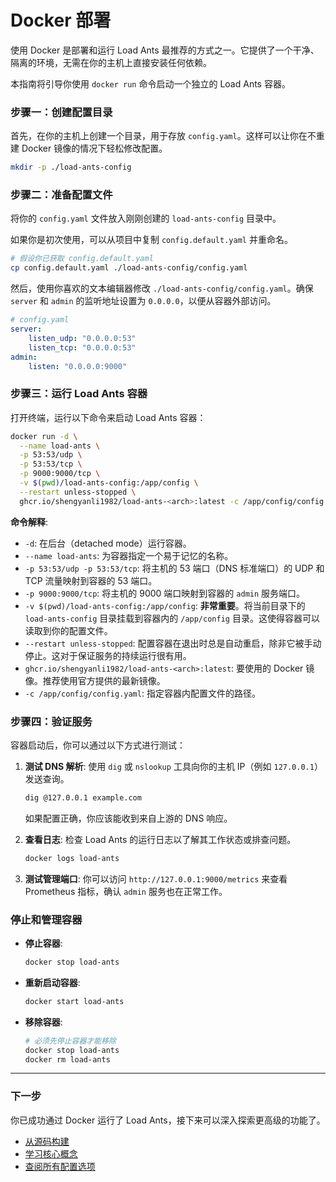 # Docker 部署

使用 Docker 是部署和运行 Load Ants 最推荐的方式之一。它提供了一个干净、隔离的环境，无需在你的主机上直接安装任何依赖。

本指南将引导你使用 `docker run` 命令启动一个独立的 Load Ants 容器。

### 步骤一：创建配置目录

首先，在你的主机上创建一个目录，用于存放 `config.yaml`。这样可以让你在不重建 Docker 镜像的情况下轻松修改配置。

```bash
mkdir -p ./load-ants-config
```

### 步骤二：准备配置文件

将你的 `config.yaml` 文件放入刚刚创建的 `load-ants-config` 目录中。

如果你是初次使用，可以从项目中复制 `config.default.yaml` 并重命名。

```bash
# 假设你已获取 config.default.yaml
cp config.default.yaml ./load-ants-config/config.yaml
```

然后，使用你喜欢的文本编辑器修改 `./load-ants-config/config.yaml`。确保 `server` 和 `admin` 的监听地址设置为 `0.0.0.0`，以便从容器外部访问。

```yaml
# config.yaml
server:
    listen_udp: "0.0.0.0:53"
    listen_tcp: "0.0.0.0:53"
admin:
    listen: "0.0.0.0:9000"
```

### 步骤三：运行 Load Ants 容器

打开终端，运行以下命令来启动 Load Ants 容器：

```bash
docker run -d \
  --name load-ants \
  -p 53:53/udp \
  -p 53:53/tcp \
  -p 9000:9000/tcp \
  -v $(pwd)/load-ants-config:/app/config \
  --restart unless-stopped \
  ghcr.io/shengyanli1982/load-ants-<arch>:latest -c /app/config/config.yaml
```

**命令解释**:

-   `-d`: 在后台（detached mode）运行容器。
-   `--name load-ants`: 为容器指定一个易于记忆的名称。
-   `-p 53:53/udp -p 53:53/tcp`: 将主机的 53 端口（DNS 标准端口）的 UDP 和 TCP 流量映射到容器的 53 端口。
-   `-p 9000:9000/tcp`: 将主机的 9000 端口映射到容器的 `admin` 服务端口。
-   `-v $(pwd)/load-ants-config:/app/config`: **非常重要**。将当前目录下的 `load-ants-config` 目录挂载到容器内的 `/app/config` 目录。这使得容器可以读取到你的配置文件。
-   `--restart unless-stopped`: 配置容器在退出时总是自动重启，除非它被手动停止。这对于保证服务的持续运行很有用。
-   `ghcr.io/shengyanli1982/load-ants-<arch>:latest`: 要使用的 Docker 镜像。推荐使用官方提供的最新镜像。
-   `-c /app/config/config.yaml`: 指定容器内配置文件的路径。

### 步骤四：验证服务

容器启动后，你可以通过以下方式进行测试：

1.  **测试 DNS 解析**:
    使用 `dig` 或 `nslookup` 工具向你的主机 IP（例如 `127.0.0.1`）发送查询。

    ```bash
    dig @127.0.0.1 example.com
    ```

    如果配置正确，你应该能收到来自上游的 DNS 响应。

2.  **查看日志**:
    检查 Load Ants 的运行日志以了解其工作状态或排查问题。

    ```bash
    docker logs load-ants
    ```

3.  **测试管理端口**:
    你可以访问 `http://127.0.0.1:9000/metrics` 来查看 Prometheus 指标，确认 `admin` 服务也在正常工作。

### 停止和管理容器

-   **停止容器**:
    ```bash
    docker stop load-ants
    ```
-   **重新启动容器**:
    ```bash
    docker start load-ants
    ```
-   **移除容器**:
    ```bash
    # 必须先停止容器才能移除
    docker stop load-ants
    docker rm load-ants
    ```

---

### 下一步

你已成功通过 Docker 运行了 Load Ants，接下来可以深入探索更高级的功能了。

-   [从源码构建](./build-from-source.md)
-   [学习核心概念](../concepts/index.md)
-   [查阅所有配置选项](../configuration/index.md)
